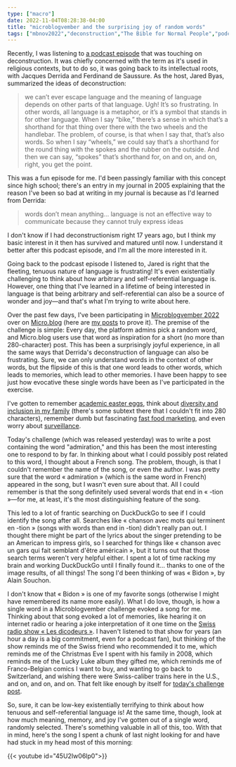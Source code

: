 ```yaml
---
type: ["macro"]
date: 2022-11-04T08:28:38-04:00
title: "microblogvember and the surprising joy of random words"
tags: ["mbnov2022","deconstruction","The Bible for Normal People","podcasts","French","music"]
---
```

Recently, I was listening to [a podcast episode](https://thebiblefornormalpeople.com/episode-223-jared-byas-misconceptions-about-deconstruction-the-bible/) that was touching on deconstruction. It was chiefly concerned with the term as it's used in religious contexts, but to do so, it was going back to its intellectual roots, with Jacques Derrida and Ferdinand de Saussure. As the host, Jared Byas, summarized the ideas of deconstruction:

> we can’t ever escape language and the meaning of language depends on other parts of that language. Ugh! It’s so frustrating. In other words, all language is a metaphor, or it’s a symbol that stands in for other language. When I say “bike,” there’s a sense in which that’s a shorthand for that thing over there with the two wheels and the handlebar. The problem, of course, is that when I say that, that’s also words. So when I say “wheels,” we could say that’s a shorthand for the round thing with the spokes and the rubber on the outside. And then we can say, “spokes” that’s shorthand for, on and on, and on, right, you get the point.

This was a fun episode for me. I'd been passingly familiar with this concept since high school; there's an entry in my journal in 2005 explaining that the reason I've been so bad at writing in my journal is because as I'd learned from Derrida: 

>  words don’t mean anything... language is not an effective way to communicate because they cannot truly express ideas

I don't know if I had deconstructionism right 17 years ago, but I think my basic interest in it then has survived and matured until now. I understand it better after this podcast episode, and I'm all the more interested in it.

Going back to the podcast episode I listened to, Jared is right that the fleeting, tenuous nature of language is frustrating! It's even existentially challenging to think about how arbitrary and self-referential language is. However, one thing that I've learned in a lifetime of being interested in language is that being arbitrary and self-referential can also be a source of wonder and joy—and that's what I'm trying to write about here. 

Over the past few days, I've been participating in [Microblogvember 2022](https://challenges.micro.blog/2022/10/31/microblogvember-heres-how.html) over on [Micro.blog](https://micro.blog/) (here are [my posts](https://spencergreenhalgh.com/tags/mbnov2022/) to prove it). The premise of the challenge is simple: Every day, the platform admins pick a random word, and Micro.blog users use that word as inspiration for a short (no more than 280-character) post. This has been a surprisingly joyful experience, in all the same ways that Derrida's deconstruction of language can also be frustrating. Sure, we can only understand words in the context of other words, but the flipside of this is that one word leads to other words, which leads to memories, which lead to other memories. I have been happy to see just how evocative these single words have been as I've participated in the exercise.

I've gotten to remember [academic easter eggs](https://spencergreenhalgh.com/work/2022-11-01-the-best/), think about [diversity and inclusion in my family](https://spencergreenhalgh.com/relationships/2022-11-02-my-parents/) (there's some subtext there that I couldn't fit into 280 characters), remember dumb but fascinating [fast food marketing](https://spencergreenhalgh.com/myself/2022-11-02-this-morning/), and even worry about [surveillance](https://spencergreenhalgh.com/communities/2022-11-03-to-get/). 

Today's challenge (which was released yesterday) was to write a post containing the word "admiration," and this has been the most interesting one to respond to by far. In thinking about what I could possibly post related to this word, I thought about a French song. The problem, though, is that I couldn't remember the name of the song, or even the author. I was pretty sure that the word « admiration » (which is the same word in French) appeared in the song, but I wasn't even sure about that. All I could remember is that the song definitely used several words that end in « -tion »—for me, at least, it's the most distinguishing feature of the song. 

This led to a lot of frantic searching on DuckDuckGo to see if I could identify the song after all. Searches like « chanson avec mots qui terminent en -tion » (songs with words than end in -tion) didn't really pan out. I thought there might be part of the lyrics about the singer pretending to be an American to impress girls, so I searched for things like « chanson avec un gars qui fait semblant d'être américain », but it turns out that those search terms weren't very helpful either. I spent a lot of time racking my brain and working DuckDuckGo until I finally found it... thanks to one of the image results, of all things! The song I'd been thinking of was « Bidon », by Alain Souchon.

I don't know that « Bidon » is one of my favorite songs (otherwise I might have remembered its name more easily). What I do love, though, is how a single word in a Microblogvember challenge evoked a song for me. Thinking about that song evoked a lot of memories, like hearing it on internet radio or hearing a joke interpretation of it one time on the [Swiss radio show « Les dicodeurs »](https://pages.rts.ch/la-1ere/programmes/les-dicodeurs/). I haven't listened to that show for years (an hour a day is a big commitment, even for a podcast fan), but thinking of the show reminds me of the Swiss friend who recommended it to me, which reminds me of the Christmas Eve I spent with his family in 2008, which reminds me of the Lucky Luke album they gifted me, which reminds me of Franco-Belgian comics I want to buy, and wanting to go back to Switzerland, and wishing there were Swiss-caliber trains here in the U.S., and on, and on, and on. That felt like enough by itself for [today's challenge post](https://spencergreenhalgh.com/myself/2022-11-04-hier-je/).

So, sure, it can be low-key existentially terrifying to think about how tenuous and self-referential language is! At the same time, though, look at how much meaning, memory, and joy I've gotten out of a single word, randomly selected. There's something valuable in all of this, too. With that in mind, here's the song I spent a chunk of last night looking for and have had stuck in my head most of this morning: 

{{< youtube id="45U2Iw06lp0">}}
